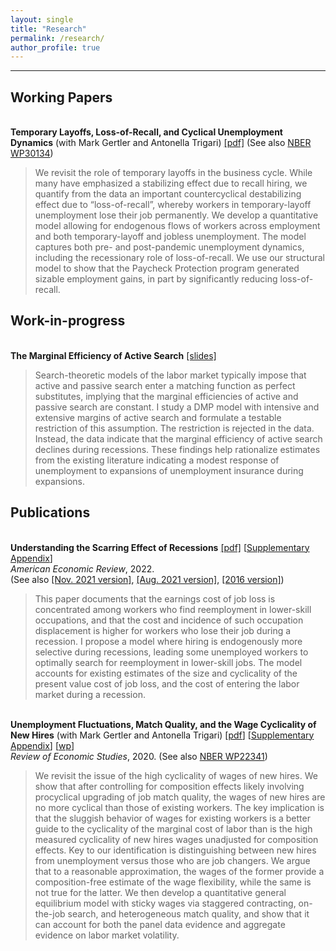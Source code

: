 ```yaml
---
layout: single
title: "Research"
permalink: /research/
author_profile: true
---
```

---

## Working Papers

<br/>**Temporary Layoffs, Loss-of-Recall, and Cyclical Unemployment Dynamics** (with Mark Gertler and Antonella Trigari) [[pdf]](https://christopher-huckfeldt.github.io/files/GHT2022.pdf) (See also [NBER WP30134](https://www.nber.org/papers/w30134))<br/>
> We revisit the role of temporary layoffs in the business cycle. While many have emphasized a stabilizing effect due to recall hiring, we quantify from the data an important countercyclical destabilizing effect due to “loss-of-recall”, whereby workers in temporary-layoff unemployment lose their job permanently. We develop a quantitative model allowing for endogenous flows of workers across employment and both temporary-layoff and jobless unemployment. The model captures both pre- and post-pandemic unemployment dynamics, including the recessionary role of loss-of-recall. We use our structural model to show that the Paycheck Protection program generated sizable employment gains, in part by significantly reducing loss-of-recall.  


## Work-in-progress

<br/>**The Marginal Efficiency of Active Search** [[slides]](https://christopher-huckfeldt.github.io/files/TMEOAS.pdf)<br/>  
> Search-theoretic models of the labor market typically impose that active and passive search enter a matching function as perfect substitutes, implying that the marginal efficiencies of active and passive search are constant. I study a DMP model with intensive and extensive margins of active search and formulate a testable restriction of this assumption. The restriction is rejected in the data. Instead, the data indicate that the marginal efficiency of active search declines during recessions. These findings help rationalize estimates from the existing literature indicating a modest response of unemployment to expansions of unemployment insurance during expansions.  


## Publications

<br/>**Understanding the Scarring Effect of Recessions** [[pdf]](https://www.aeaweb.org/articles?id=10.1257/aer.20160449) [[Supplementary Appendix](https://christopher-huckfeldt.github.io/files/UTSEORapp.pdf)] <br/> 
_American Economic Review_, 2022.     
(See also [[Nov. 2021 version]](https://christopher-huckfeldt.github.io/files/UTSEOR.pdf), [[Aug. 2021 version]](https://christopher-huckfeldt.github.io/files/UTSEOR2021Aug.pdf), [[2016 version]](https://christopher-huckfeldt.github.io/files/UTSEOR2016.pdf))
> This paper documents that the earnings cost of job loss is concentrated among workers who find reemployment in lower-skill occupations, and that the cost and incidence of such occupation displacement is higher for workers who lose their job during a recession. I propose a model where hiring is endogenously more selective during recessions, leading some unemployed workers to optimally search for reemployment in lower-skill jobs. The model accounts for existing estimates of the size and cyclicality of the present value cost of job loss, and the cost of entering the labor market during a recession.

<br/>**Unemployment Fluctuations, Match Quality, and the Wage Cyclicality of New Hires** (with Mark Gertler and Antonella Trigari) [[pdf](https://doi.org/10.1093/restud/rdaa004)] [[Supplementary Appendix](https://christopher-huckfeldt.github.io/files/GHT2019App.pdf)] [[wp](https://christopher-huckfeldt.github.io/files/GHT2019.pdf)]<br/>
_Review of Economic Studies_, 2020. (See also [NBER WP22341](https://www.nber.org/papers/w22341))
> We revisit the issue of the high cyclicality of wages of new hires.  We show that after controlling for composition effects likely involving procyclical upgrading of job match quality, the wages of new hires are no more cyclical than those of existing workers. The key implication is that the sluggish behavior of wages for existing workers is a better guide to the cyclicality of the marginal cost of labor than is the high measured cyclicality of new hires wages unadjusted for composition effects. Key to our identification is distinguishing between new hires from unemployment versus those who are job changers. We argue that to a reasonable approximation, the wages of the former provide a composition-free estimate of the wage flexibility, while the same is not true for the latter. We then develop a quantitative general equilibrium model with sticky wages via staggered contracting, on-the-job search, and heterogeneous match quality, and show that it can account for both the panel data evidence and aggregate evidence on labor market volatility.




